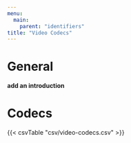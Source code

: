 ```yaml
---
menu:
  main:
    parent: "identifiers"
title: "Video Codecs"
---
```


# General

**add an introduction**

# Codecs
{{< csvTable "csv/video-codecs.csv" >}}
